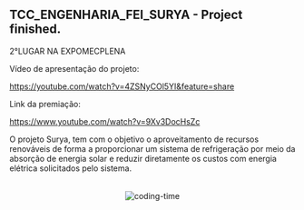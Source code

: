 ## TCC_ENGENHARIA_FEI_SURYA - Project finished.

2°LUGAR NA EXPOMECPLENA

Vídeo de apresentação do projeto:

https://youtube.com/watch?v=4ZSNyCOl5YI&feature=share

Link da premiação:

https://www.youtube.com/watch?v=9Xv3DocHsZc

 O projeto Surya, tem com o objetivo o aproveitamento de recursos renováveis de forma a proporcionar um sistema de refrigeração por meio da absorção de energia solar e reduzir diretamente os custos com energia elétrica solicitados pelo sistema.
 
 <div  align="center"> 
  <div style="display: inline_block"><br>
    <img align="center" height="800" alt="coding-time" src="Pôster_Projeto Surya.jpg">

    
